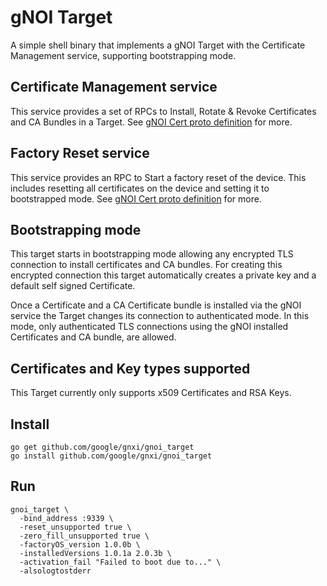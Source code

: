 # gNOI Target

A simple shell binary that implements a gNOI Target with the Certificate
Management service, supporting bootstrapping mode.

## Certificate Management service

This service provides a set of RPCs to Install, Rotate & Revoke Certificates and
CA Bundles in a Target. See [gNOI Cert proto definition](https://github.com/openconfig/gnoi/blob/master/cert/cert.proto) for more.

## Factory Reset service

This service provides an RPC to Start a factory reset of the device. This includes
resetting all certificates on the device and setting it to bootstrapped mode.
See [gNOI Cert proto definition](https://github.com/openconfig/gnoi/blob/master/factory_reset/reset.proto) for more.

## Bootstrapping mode

This target starts in bootstrapping mode allowing any encrypted TLS connection
to install certificates and CA bundles. For creating this encrypted connection
this target automatically creates a private key and a default self signed
Certificate.

Once a Certificate and a CA Certificate bundle is installed via the gNOI service
the Target changes its connection to authenticated mode. In this mode, only
authenticated TLS connections using the gNOI installed Certificates and CA
bundle, are allowed.



## Certificates and Key types supported

This Target currently only supports x509 Certificates and RSA Keys.

## Install

```
go get github.com/google/gnxi/gnoi_target
go install github.com/google/gnxi/gnoi_target
```

## Run

```
gnoi_target \
  -bind_address :9339 \
  -reset_unsupported true \
  -zero_fill_unsupported true \
  -factoryOS_version 1.0.0b \
  -installedVersions 1.0.1a 2.0.3b \
  -activation_fail "Failed to boot due to..." \
  -alsologtostderr
```
